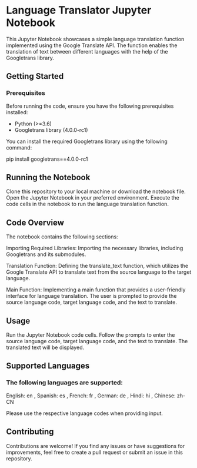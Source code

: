 # Language Translator Jupyter Notebook

This Jupyter Notebook showcases a simple language translation function implemented using the Google Translate API. The function enables the translation of text between different languages with the help of the Googletrans library.

## Getting Started

### Prerequisites

Before running the code, ensure you have the following prerequisites installed:

- Python (>=3.6)
- Googletrans library (4.0.0-rc1)

You can install the required Googletrans library using the following command:

pip install googletrans==4.0.0-rc1

## Running the Notebook

Clone this repository to your local machine or download the notebook file.
Open the Jupyter Notebook in your preferred environment.
Execute the code cells in the notebook to run the language translation function.

## Code Overview
The notebook contains the following sections:

Importing Required Libraries: Importing the necessary libraries, including Googletrans and its submodules.

Translation Function: Defining the translate_text function, which utilizes the Google Translate API to translate text from the source language to the target language.

Main Function: Implementing a main function that provides a user-friendly interface for language translation. The user is prompted to provide the source language code, target language code, and the text to translate.

## Usage

Run the Jupyter Notebook code cells.
Follow the prompts to enter the source language code, target language code, and the text to translate.
The translated text will be displayed.

## Supported Languages

### The following languages are supported:

English: en ,
Spanish: es ,
French: fr ,
German: de ,
Hindi: hi ,
Chinese: zh-CN

Please use the respective language codes when providing input.

## Contributing
Contributions are welcome! If you find any issues or have suggestions for improvements, feel free to create a pull request or submit an issue in this repository.
